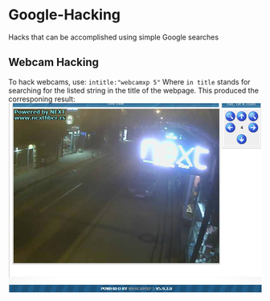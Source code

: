 # Google-Hacking
Hacks that can be accomplished using simple Google searches

## Webcam Hacking
To hack webcams, use: ``` intitle:"webcamxp 5" ```
Where ```in title``` stands for searching for the listed string in the title of the webpage. This produced the corresponing result:
 ![](webcam_1.png)
